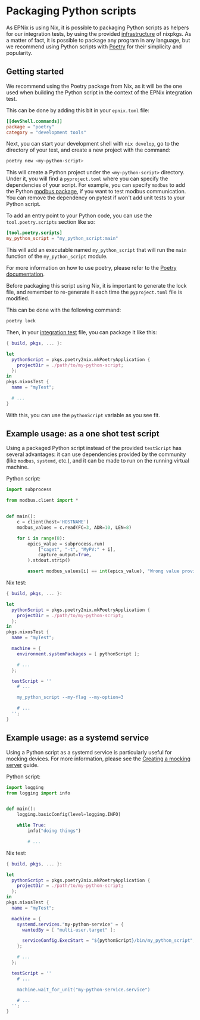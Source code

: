 # Packaging Python scripts

As EPNix is using Nix, it is possible to packaging Python scripts as helpers
for our integration tests, by using the provided [infrastructure] of nixpkgs.
As a matter of fact, it is possible to package any program in any language, but
we recommend using Python scripts with [Poetry] for their simplicity and
popularity.

[infrastructure]: <https://nixos.org/manual/nixpkgs/stable/#python>
[Poetry]: <https://python-poetry.org/>

## Getting started

We recommend using the Poetry package from Nix, as it will be the one used when
building the Python script in the context of the EPNix integration test.

This can be done by adding this bit in your `epnix.toml` file:

```toml
[[devShell.commands]]
package = "poetry"
category = "development tools"
```

Next, you can start your development shell with `nix develop`, go to the
directory of your test, and create a new project with the command:

```bash
poetry new <my-python-script>
```

This will create a Python project under the `<my-python-script>` directory.
Under it, you will find a `pyproject.toml` where you can specify the
dependencies of your script. For example, you can specify `modbus` to add the
Python [modbus package], if you want to test modbus communication. You can
remove the dependency on pytest if won't add unit tests to your Python script.

[modbus package]: <https://pypi.org/project/modbus/>

To add an entry point to your Python code, you can use the
`tool.poetry.scripts` section like so:

```toml
[tool.poetry.scripts]
my_python_script = "my_python_script:main"
```

This will add an executable named `my_python_script` that will run the `main`
function of the `my_python_script` module.

For more information on how to use poetry, please refer to the [Poetry
documentation].

[Poetry documentation]: <https://python-poetry.org/docs/basic-usage/>

Before packaging this script using Nix, it is important to generate the lock
file, and remember to re-generate it each time the `pyproject.toml` file is
modified.

This can be done with the following command:

```bash
poetry lock
```

Then, in your [integration test] file, you can package it like this:

[integration test]: ./integration-tests.md

```nix
{ build, pkgs, ... }:

let
  pythonScript = pkgs.poetry2nix.mkPoetryApplication {
    projectDir = ./path/to/my-python-script;
  };
in
pkgs.nixosTest {
  name = "myTest";

  # ...
}
```

With this, you can use the `pythonScript` variable as you see fit.

## Example usage: as a one shot test script

Using a packaged Python script instead of the provided `testScript` has several
advantages: it can use dependencies provided by the community (like `modbus`,
`systemd`, etc.), and it can be made to run on the running virtual machine.

Python script:

```python
import subprocess

from modbus.client import *


def main():
    c = client(host='HOSTNAME')
    modbus_values = c.read(FC=3, ADR=10, LEN=8)

    for i in range(8):
        epics_value = subprocess.run(
            ["caget", "-t", "MyPV:" + i],
            capture_output=True,
        ).stdout.strip()

        assert modbus_values[i] == int(epics_value), "Wrong value provided by epics"
```

Nix test:

```nix
{ build, pkgs, ... }:

let
  pythonScript = pkgs.poetry2nix.mkPoetryApplication {
    projectDir = ./path/to/my-python-script;
  };
in
pkgs.nixosTest {
  name = "myTest";

  machine = {
    environment.systemPackages = [ pythonScript ];

    # ...
  };

  testScript = ''
    # ...

    my_python_script --my-flag --my-option=3

    # ...
  '';
}
```

## Example usage: as a systemd service

Using a Python script as a systemd service is particularly useful for mocking
devices. For more information, please see the [Creating a mocking server]
guide.

[Creating a mocking server]: ./creating-a-mock-server.md

Python script:

```python
import logging
from logging import info


def main():
    logging.basicConfig(level=logging.INFO)

    while True:
        info("doing things")

        # ...
```

Nix test:

```nix
{ build, pkgs, ... }:

let
  pythonScript = pkgs.poetry2nix.mkPoetryApplication {
    projectDir = ./path/to/my-python-script;
  };
in
pkgs.nixosTest {
  name = "myTest";

  machine = {
    systemd.services."my-python-service" = {
      wantedBy = [ "multi-user.target" ];

      serviceConfig.ExecStart = "${pythonScript}/bin/my_python_script";
    };

    # ...
  };

  testScript = ''
    # ...

    machine.wait_for_unit("my-python-service.service")

    # ...
  '';
}
```
